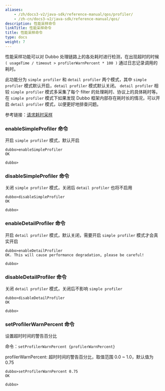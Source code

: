 ```yaml
---
aliases:
    - /zh/docs3-v2/java-sdk/reference-manual/qos/profiler/
    - /zh-cn/docs3-v2/java-sdk/reference-manual/qos/
description: 性能采样命令
linkTitle: 性能采样命令
title: 性能采样命令
type: docs
weight: 7
---
```






性能采样功能可以对 Dubbo 处理链路上的各处耗时进行检测，在出现超时的时候 `( usageTime / timeout > profilerWarnPercent * 100 )` 通过日志记录调用的耗时。

此功能分为 `simple profiler` 和 `detail profiler` 两个模式，其中 `simple profiler` 模式默认开启，`detail profiler` 模式默认关闭。
`detail profiler` 相较 `simple profiler` 模式多采集了每个 filter 的处理耗时、协议上的具体耗时等。
在 `simple profiler` 模式下如果发现 Dubbo 框架内部存在耗时长的情况，可以开启 `detail profiler` 模式，以便更好地排查问题。

参考链接：[请求耗时采样](../../../advanced-features-and-usage/performance/profiler/)

### enableSimpleProfiler 命令

开启 `simple profiler` 模式，默认开启

```
dubbo>enableSimpleProfiler
OK

dubbo>
```

### disableSimpleProfiler 命令

关闭 `simple profiler` 模式，关闭后 `detail profiler` 也将不启用

```
dubbo>disableSimpleProfiler
OK

dubbo>
```

### enableDetailProfiler 命令

开启 `detail profiler` 模式，默认关闭，需要开启 `simple profiler` 模式才会真实开启

```
dubbo>enableDetailProfiler
OK. This will cause performance degradation, please be careful!

dubbo>
```

### disableDetailProfiler 命令

关闭 `detail profiler` 模式，关闭后不影响 `simple profiler`

```
dubbo>disableDetailProfiler
OK

dubbo>
```

### setProfilerWarnPercent 命令

设置超时时间的警告百分比

命令：`setProfilerWarnPercent {profilerWarnPercent}`

profilerWarnPercent: 超时时间的警告百分比，取值范围 0.0 ~ 1.0，默认值为 0.75

```
dubbo>setProfilerWarnPercent 0.75
OK

dubbo>
```